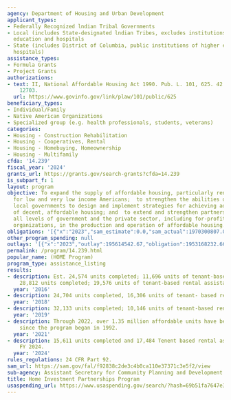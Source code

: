 ```yaml
---
agency: Department of Housing and Urban Development
applicant_types:
- Federally Recognized lndian Tribal Governments
- Local (includes State-designated lndian Tribes, excludes institutions of higher
  education and hospitals
- State (includes District of Columbia, public institutions of higher education and
  hospitals)
assistance_types:
- Formula Grants
- Project Grants
authorizations:
- text: II, National Affordable Housing Act 1990. Pub. L. 101, 625. 42 U.S.C. &sect;
    12703.
  url: https://www.govinfo.gov/link/plaw/101/public/625
beneficiary_types:
- Individual/Family
- Native American Organizations
- Specialized group (e.g. health professionals, students, veterans)
categories:
- Housing - Construction Rehabilitation
- Housing - Cooperatives, Rental
- Housing - Homebuying, Homeownership
- Housing - Multifamily
cfda: '14.239'
fiscal_year: '2024'
grants_url: https://grants.gov/search-grants?cfda=14.239
is_subpart_f: 1
layout: program
objective: To expand the supply of affordable housing, particularly rental housing,
  for low and very low income Americans;  to strengthen the abilities of State and
  local governments to design and implement strategies for achieving adequate supplies
  of decent, affordable housing; and  to extend and strengthen partnerships among
  all levels of government and the private sector, including for-profit and nonprofit
  organizations, in the production and operation of affordable housing.
obligations: '[{"x":"2023","sam_estimate":0.0,"sam_actual":1970300807.0,"usa_spending_actual":1958274035.33},{"x":"2024","sam_estimate":0.0,"sam_actual":1155641544.0,"usa_spending_actual":1150692594.12},{"x":"2025","sam_estimate":0.0,"sam_actual":1250000000.0,"usa_spending_actual":196382250.4}]'
other_program_spending: null
outlays: '[{"x":"2023","outlay":195614542.67,"obligation":1953168232.66},{"x":"2024","outlay":8015256.11,"obligation":1154864494.98},{"x":"2025","outlay":0.0,"obligation":199955609.61}]'
permalink: /program/14.239.html
popular_name: (HOME Program)
program_type: assistance_listing
results:
- description: Est. 24,574 units completed; 11,696 units of tenant-based rental assistance.
    28,812 units completed; 19,576 units of tenant-based rental assistance.
  year: '2016'
- description: 24,704 units completed, 16,306 units of tenant- based rental assistance.
  year: '2018'
- description: 32,133 units completed; 10,146 units of tenant-based rental assistance.
  year: '2019'
- description: Through 2022, over 1.35 million affordable units have been completed
    since the program began in 1992.
  year: '2021'
- description: 15,611 units completed and 17,484 Tenent based rental assistance in
    FY 2024.
  year: '2024'
rules_regulations: 24 CFR Part 92.
sam_url: https://sam.gov/fal/f92838c2de3c4b0ca110e37371c3e5f2/view
sub-agency: Assistant Secretary for Community Planning and Development
title: Home Investment Partnerships Program
usaspending_url: https://www.usaspending.gov/search/?hash=69b51fa7647e350db57cb496240765cf
---
```

